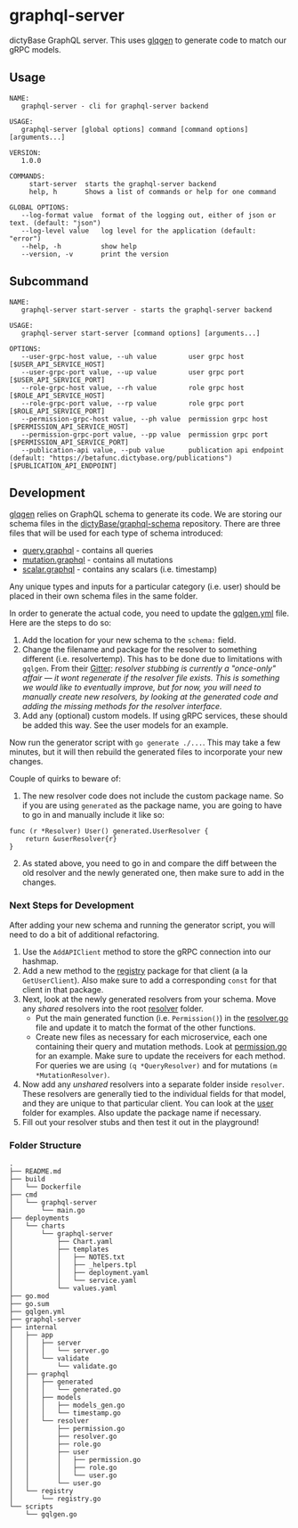 # graphql-server

dictyBase GraphQL server. This uses [glqgen](https://github.com/99designs/gqlgen) to generate code to match our gRPC models.

## Usage

```
NAME:
   graphql-server - cli for graphql-server backend

USAGE:
   graphql-server [global options] command [command options] [arguments...]

VERSION:
   1.0.0

COMMANDS:
     start-server  starts the graphql-server backend
     help, h       Shows a list of commands or help for one command

GLOBAL OPTIONS:
   --log-format value  format of the logging out, either of json or text. (default: "json")
   --log-level value   log level for the application (default: "error")
   --help, -h          show help
   --version, -v       print the version
```

## Subcommand

```
NAME:
   graphql-server start-server - starts the graphql-server backend

USAGE:
   graphql-server start-server [command options] [arguments...]

OPTIONS:
   --user-grpc-host value, --uh value        user grpc host [$USER_API_SERVICE_HOST]
   --user-grpc-port value, --up value        user grpc port [$USER_API_SERVICE_PORT]
   --role-grpc-host value, --rh value        role grpc host [$ROLE_API_SERVICE_HOST]
   --role-grpc-port value, --rp value        role grpc port [$ROLE_API_SERVICE_PORT]
   --permission-grpc-host value, --ph value  permission grpc host [$PERMISSION_API_SERVICE_HOST]
   --permission-grpc-port value, --pp value  permission grpc port [$PERMISSION_API_SERVICE_PORT]
   --publication-api value, --pub value      publication api endpoint (default: "https://betafunc.dictybase.org/publications") [$PUBLICATION_API_ENDPOINT]
```

## Development

[glqgen](https://github.com/99designs/gqlgen) relies on GraphQL schema to generate its code. We are storing our schema
files in the [dictyBase/graphql-schema](https://github.com/dictyBase/graphql-schema) repository. There are three files that will be used for each type of schema introduced:

- [query.graphql](https://github.com/dictyBase/graphql-schema/blob/master/query.graphql) - contains all queries
- [mutation.graphql](https://github.com/dictyBase/graphql-schema/blob/master/mutation.graphql) - contains all mutations
- [scalar.graphql](https://github.com/dictyBase/graphql-schema/blob/master/scalar.graphql) - contains any scalars (i.e. timestamp)

Any unique types and inputs for a particular category (i.e. user) should be placed in their own schema files in the same folder.

In order to generate the actual code, you need to update the [gqlgen.yml](./gqlgen.yml) file. Here are the steps to do so:

1. Add the location for your new schema to the `schema:` field.
2. Change the filename and package for the resolver to something different (i.e. resolvertemp). This has to be done due to limitations with `gqlgen`. From their [Gitter](https://gitter.im/gqlgen/Lobby): _resolver stubbing is currently a "once-only" affair — it wont regenerate if the resolver file exists. This is something we would like to eventually improve, but for now, you will need to manually create new resolvers, by looking at the generated code and adding the missing methods for the resolver interface._
3. Add any (optional) custom models. If using gRPC services, these should be added this way. See the user models for an example.

Now run the generator script with `go generate ./...`. This may take a few minutes, but it will then rebuild the generated files to incorporate your new changes.

Couple of quirks to beware of:

1. The new resolver code does not include the custom package name. So if you are using `generated` as the package name, you are going to have to go in and manually include it like so:

```
func (r *Resolver) User() generated.UserResolver {
	return &userResolver{r}
}
```

2. As stated above, you need to go in and compare the diff between the old resolver and the newly generated one, then make sure to add in the changes.

### Next Steps for Development

After adding your new schema and running the generator script, you will need to do a bit of additional refactoring.

1. Use the `AddAPIClient` method to store the gRPC connection into our hashmap.
2. Add a new method to the [registry](./internal/registry/registry.go) package for that client (a la `GetUserClient`). Also make sure to add a corresponding `const` for that client in that package.
3. Next, look at the newly generated resolvers from your schema. Move any _shared_ resolvers into the root [resolver](./internal/graphql/resolver) folder.
   - Put the main generated function (i.e. `Permission()`) in the [resolver.go](./internal/graphql/resolver/resolver.go) file and update it to match the format of the other functions.
   - Create new files as necessary for each microservice, each one containing their query and mutation methods. Look at [permission.go](./internal/graphql/resolver/permission.go) for an example. Make sure to update the receivers for each method. For queries we are using `(q *QueryResolver)` and for mutations `(m *MutationResolver)`.
4. Now add any _unshared_ resolvers into a separate folder inside `resolver`. These resolvers are generally tied to the individual fields for that model, and they are unique to that particular client. You can look at the [user](./internal/graphql/resolver/user) folder for examples. Also update the package name if necessary.
5. Fill out your resolver stubs and then test it out in the playground!

### Folder Structure

```
.
├── README.md
├── build
│   └── Dockerfile
├── cmd
│   └── graphql-server
│       └── main.go
├── deployments
│   └── charts
│       └── graphql-server
│           ├── Chart.yaml
│           ├── templates
│           │   ├── NOTES.txt
│           │   ├── _helpers.tpl
│           │   ├── deployment.yaml
│           │   └── service.yaml
│           └── values.yaml
├── go.mod
├── go.sum
├── gqlgen.yml
├── graphql-server
├── internal
│   ├── app
│   │   ├── server
│   │   │   └── server.go
│   │   └── validate
│   │       └── validate.go
│   ├── graphql
│   │   ├── generated
│   │   │   └── generated.go
│   │   ├── models
│   │   │   ├── models_gen.go
│   │   │   └── timestamp.go
│   │   └── resolver
│   │       ├── permission.go
│   │       ├── resolver.go
│   │       ├── role.go
│   │       ├── user
│   │       │   ├── permission.go
│   │       │   ├── role.go
│   │       │   └── user.go
│   │       └── user.go
│   └── registry
│       └── registry.go
└── scripts
    └── gqlgen.go
```
